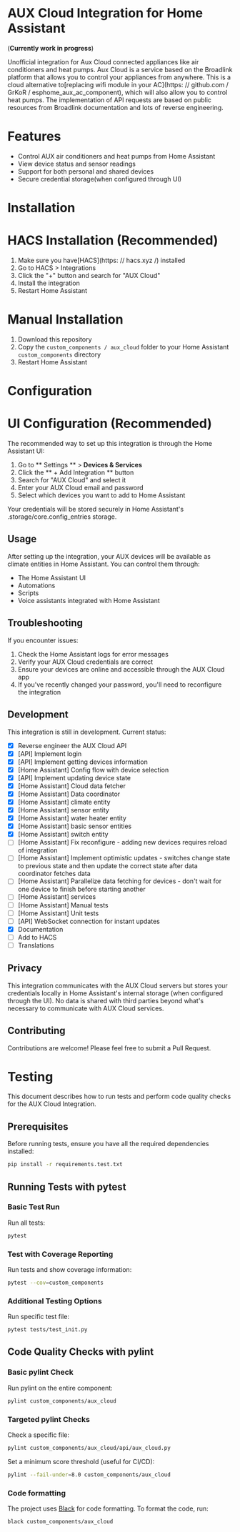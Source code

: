 # AUX Cloud Integration for Home Assistant

(**Currently work in progress**)

Unofficial integration for Aux Cloud connected appliances like air conditioners and heat pumps. Aux Cloud is a service
based on the Broadlink platform that allows you to control your appliances from anywhere. This is a cloud alternative
to[replacing wifi module in your AC](https: // github.com / GrKoR / esphome_aux_ac_component), which will also allow you
to control heat pumps. The implementation of API requests are based on public resources from Broadlink documentation and
lots of reverse engineering.

# Features

- Control AUX air conditioners and heat pumps from Home Assistant
- View device status and sensor readings
- Support for both personal and shared devices
- Secure credential storage(when configured through UI)

# Installation

# HACS Installation (Recommended)

1. Make sure you have[HACS](https: // hacs.xyz /) installed
2. Go to HACS > Integrations
3. Click the "+" button and search for "AUX Cloud"
4. Install the integration
5. Restart Home Assistant

# Manual Installation

1. Download this repository
2. Copy the `custom_components / aux_cloud` folder to your Home Assistant `custom_components` directory
3. Restart Home Assistant

# Configuration

# UI Configuration (Recommended)

The recommended way to set up this integration is through the Home Assistant UI:

1. Go to ** Settings ** > **Devices & Services**
2. Click the ** + Add Integration ** button
3. Search for "AUX Cloud" and select it
4. Enter your AUX Cloud email and password
5. Select which devices you want to add to Home Assistant

Your credentials will be stored securely in Home Assistant's .storage/core.config_entries storage.

## Usage

After setting up the integration, your AUX devices will be available as climate entities in Home Assistant. You can
control them through:

- The Home Assistant UI
- Automations
- Scripts
- Voice assistants integrated with Home Assistant

## Troubleshooting

If you encounter issues:

1. Check the Home Assistant logs for error messages
2. Verify your AUX Cloud credentials are correct
3. Ensure your devices are online and accessible through the AUX Cloud app
4. If you've recently changed your password, you'll need to reconfigure the integration

## Development

This integration is still in development. Current status:

- [x] Reverse engineer the AUX Cloud API
- [x] [API] Implement login
- [x] [API] Implement getting devices information
- [x] [Home Assistant] Config flow with device selection
- [x] [API] Implement updating device state
- [x] [Home Assistant] Cloud data fetcher
- [x] [Home Assistant] Data coordinator
- [x] [Home Assistant] climate entity
- [x] [Home Assistant] sensor entity
- [x] [Home Assistant] water heater entity
- [x] [Home Assistant] basic sensor entities
- [x] [Home Assistant] switch entity
- [ ] [Home Assistant] Fix reconfigure - adding new devices requires reload of integration
- [ ] [Home Assistant] Implement optimistic updates - switches change state to previous state and then update the correct state after data coordinator fetches data
- [ ] [Home Assistant] Parallelize data fetching for devices - don't wait for one device to finish before starting another
- [ ] [Home Assistant] services
- [ ] [Home Assistant] Manual tests
- [ ] [Home Assistant] Unit tests
- [ ] [API] WebSocket connection for instant updates
- [x] Documentation
- [ ] Add to HACS
- [ ] Translations

## Privacy

This integration communicates with the AUX Cloud servers but stores your credentials locally in Home Assistant's
internal storage (when configured through the UI). No data is shared with third parties beyond what's necessary to
communicate with AUX Cloud services.

## Contributing

Contributions are welcome! Please feel free to submit a Pull Request.

# Testing

This document describes how to run tests and perform code quality checks for the AUX Cloud Integration.

## Prerequisites

Before running tests, ensure you have all the required dependencies installed:

```bash
pip install -r requirements.test.txt
```

## Running Tests with pytest

### Basic Test Run

Run all tests:

```bash
pytest
```

### Test with Coverage Reporting

Run tests and show coverage information:

```bash
pytest --cov=custom_components
```

### Additional Testing Options

Run specific test file:

```bash
pytest tests/test_init.py
```

## Code Quality Checks with pylint

### Basic pylint Check

Run pylint on the entire component:

```bash
pylint custom_components/aux_cloud
```

### Targeted pylint Checks

Check a specific file:

```bash
pylint custom_components/aux_cloud/api/aux_cloud.py
```

Set a minimum score threshold (useful for CI/CD):

```bash
pylint --fail-under=8.0 custom_components/aux_cloud
```

### Code formatting

The project uses [Black](https://pypi.org/project/black/) for code formatting. To format the code, run:

```bash
black custom_components/aux_cloud
```
